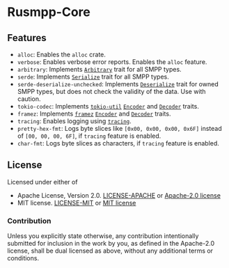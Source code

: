 # Rusmpp-Core

## Features

- `alloc`:  Enables the `alloc` crate.
- `verbose`: Enables verbose error reports. Enables the `alloc` feature.
- `arbitrary`: Implements [`Arbitrary`](https://docs.rs/arbitrary/latest/arbitrary/trait.Arbitrary.html) trait for all SMPP types.
- `serde`: Implements [`Serialize`](https://docs.rs/serde/latest/serde/trait.Serialize.html) trait for all SMPP types.
- `serde-deserialize-unchecked`: Implements [`Deserialize`](https://docs.rs/serde/latest/serde/trait.Deserialize.html) trait for owned SMPP types, but does not check the validity of the data. Use with caution.
- `tokio-codec`: Implements [`tokio-util`](https://docs.rs/tokio-util/latest/tokio_util/index.html) [`Encoder`](https://docs.rs/tokio-util/latest/tokio_util/codec/trait.Encoder.html) and [`Decoder`](https://docs.rs/tokio-util/latest/tokio_util/codec/trait.Decoder.html) traits.
- `framez`: Implements [`framez`](https://docs.rs/framez/latest/framez/index.html) [`Encoder`](https://docs.rs/framez/latest/framez/encode/trait.Encoder.html) and [`Decoder`](https://docs.rs/framez/latest/framez/decode/trait.Decoder.html) traits.
- `tracing`: Enables logging using [`tracing`](https://docs.rs/tracing/latest/tracing/).
- `pretty-hex-fmt`: Logs byte slices like `[0x00, 0x00, 0x00, 0x6F]` instead of `[00, 00, 00, 6F]`, if `tracing` feature is enabled.
- `char-fmt`: Logs byte slices as characters, if `tracing` feature is enabled.

## License

Licensed under either of

- Apache License, Version 2.0. [LICENSE-APACHE](../LICENSE-APACHE) or [Apache-2.0 license](http://apache.org/licenses/LICENSE-2.0)
- MIT license. [LICENSE-MIT](../LICENSE-MIT) or [MIT license](http://opensource.org/licenses/MIT)

### Contribution

Unless you explicitly state otherwise, any contribution intentionally submitted
for inclusion in the work by you, as defined in the Apache-2.0 license, shall
be dual licensed as above, without any additional terms or conditions.
